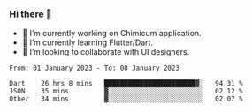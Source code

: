 ### Hi there 👋

<!--
**devcat37/devcat37** is a ✨ _special_ ✨ repository because its `README.md` (this file) appears on your GitHub profile.-->


- 🔭 I’m currently working on Chimicum application.
- 🌱 I’m currently learning Flutter/Dart.
- 👯 I’m looking to collaborate with UI designers.
<!-- - 🤔 I’m looking for help with ... -->

<!--START_SECTION:waka-->

```text
From: 01 January 2023 - To: 08 January 2023

Dart    26 hrs 8 mins   ███████████████████████▓░   94.31 %
JSON    35 mins         ▓░░░░░░░░░░░░░░░░░░░░░░░░   02.12 %
Other   34 mins         ▓░░░░░░░░░░░░░░░░░░░░░░░░   02.07 %
```

<!--END_SECTION:waka-->
